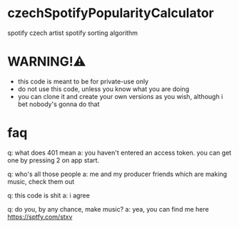# czechSpotifyPopularityCalculator
spotify czech artist spotify sorting algorithm

# WARNING!⚠️
* this code is meant to be for private-use only
* do not use this code, unless you know what you are doing
* you can clone it and create your own versions as you wish, although i bet nobody's gonna do that

# faq
q: what does 401 mean
a: you haven't entered an access token. you can get one by pressing 2 on app start.

q: who's all those people
a: me and my producer friends which are making music, check them out

q: this code is shit
a: i agree

q: do you, by any chance, make music?
a: yea, you can find me here https://sptfy.com/stxv